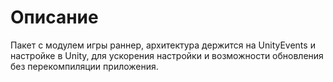 # Описание

Пакет с модулем игры раннер, архитектура держится на UnityEvents и настройке в Unity, для ускорения настройки и возможности обновления без перекомпиляции приложения.
